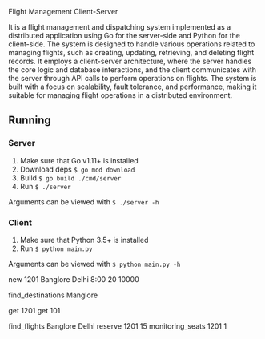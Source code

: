 
Flight Management Client-Server

It is a flight management and dispatching system implemented as a distributed application using Go for the server-side and Python for the client-side. The system is designed to handle various operations related to managing flights, such as creating, updating, retrieving, and deleting flight records. It employs a client-server architecture, where the server handles the core logic and database interactions, and the client communicates with the server through API calls to perform operations on flights. The system is built with a focus on scalability, fault tolerance, and performance, making it suitable for managing flight operations in a distributed environment.
## Running

### Server


1. Make sure that Go v1.11+ is installed
2. Download deps `$ go mod download`
3. Build `$ go build ./cmd/server`
4. Run `$ ./server`

Arguments can be viewed with `$ ./server -h`

### Client

1. Make sure that Python 3.5+ is installed
2. Run `$ python main.py`

Arguments can be viewed with `$ python main.py -h`

new 1201 Banglore Delhi 8:00 20 10000

find_destinations Manglore

get 1201
get 101

find_flights Banglore Delhi
reserve 1201 15
monitoring_seats 1201 1
